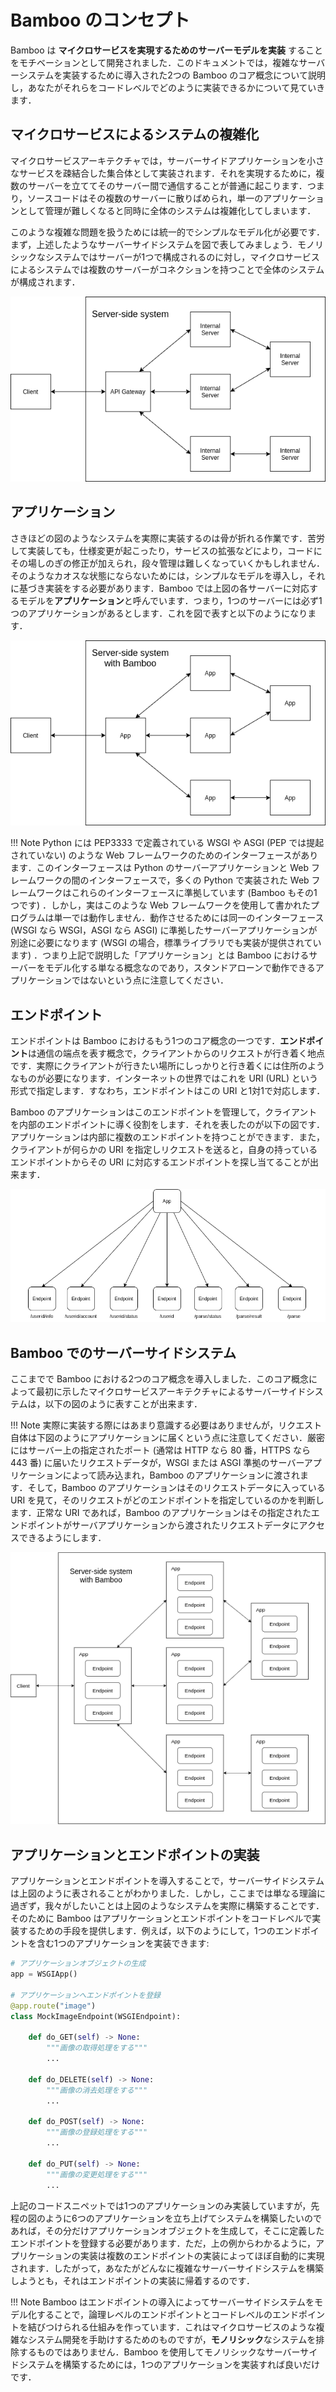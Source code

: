 # Bamboo のコンセプト

Bamboo は **マイクロサービスを実現するためのサーバーモデルを実装** することをモチベーションとして開発されました．このドキュメントでは，複雑なサーバーシステムを実装するために導入された2つの Bamboo のコア概念について説明し，あなたがそれらをコードレベルでどのように実装できるかについて見ていきます．

## マイクロサービスによるシステムの複雑化

マイクロサービスアーキテクチャでは，サーバーサイドアプリケーションを小さなサービスを疎結合した集合体として実装されます．それを実現するために，複数のサーバーを立ててそのサーバー間で通信することが普通に起こります．つまり，ソースコードはその複数のサーバーに散りばめられ，単一のアプリケーションとして管理が難しくなると同時に全体のシステムは複雑化してしまいます．

このような複雑な問題を扱うためには統一的でシンプルなモデル化が必要です．まず，上述したようなサーバーサイドシステムを図で表してみましょう．モノリシックなシステムではサーバーが1つで構成されるのに対し，マイクロサービスによるシステムでは複数のサーバーがコネクションを持つことで全体のシステムが構成されます．

![microservices_structure](res/microservices_structure.png "Microservices Structure")

## アプリケーション

さきほどの図のようなシステムを実際に実装するのは骨が折れる作業です．苦労して実装しても，仕様変更が起こったり，サービスの拡張などにより，コードにその場しのぎの修正が加えられ，段々管理は難しくなっていくかもしれません．そのようなカオスな状態にならないためには，シンプルなモデルを導入し，それに基づき実装をする必要があります．Bamboo では上図の各サーバーに対応するモデルを**アプリケーション**と呼んでいます．つまり，1つのサーバーには必ず1つのアプリケーションがあるとします．これを図で表すと以下のようになります．

![bamboo_application](res/bamboo_application.png "Bamboo Application")

!!! Note
    Python には PEP3333 で定義されている WSGI や ASGI (PEP では提起されていない) のような Web フレームワークのためのインターフェースがあります．このインターフェースは Python のサーバーアプリケーションと Web フレームワークの間のインターフェースで，多くの Python で実装された Web フレームワークはこれらのインターフェースに準拠しています (Bamboo もその1つです) ．しかし，実はこのような Web フレームワークを使用して書かれたプログラムは単一では動作しません．動作させるためには同一のインターフェース (WSGI なら WSGI，ASGI なら ASGI) に準拠したサーバーアプリケーションが別途に必要になります (WSGI の場合，標準ライブラリでも実装が提供されています) ．つまり上記で説明した「アプリケーション」とは Bamboo におけるサーバーをモデル化する単なる概念なのであり，スタンドアローンで動作できるアプリケーションではないという点に注意してください．

## エンドポイント

エンドポイントは Bamboo におけるもう1つのコア概念の一つです．**エンドポイント**は通信の端点を表す概念で，クライアントからのリクエストが行き着く地点です．実際にクライアントが行きたい場所にしっかりと行き着くには住所のようなものが必要になります．インターネットの世界ではこれを URI (URL) という形式で指定します．すなわち，エンドポイントはこの URI と1対1で対応します．

Bamboo のアプリケーションはこのエンドポイントを管理して，クライアントを内部のエンドポイントに導く役割をします．それを表したのが以下の図です．アプリケーションは内部に複数のエンドポイントを持つことができます．また，クライアントが何らかの URI を指定しリクエストを送ると，自身の持っているエンドポイントからその URI に対応するエンドポイントを探し当てることが出来ます．

![endpoint_in_app](./res/endpoint_in_app.png "Endpoints in an App")

## Bamboo でのサーバーサイドシステム

ここまでで Bamboo における2つのコア概念を導入しました．このコア概念によって最初に示したマイクロサービスアーキテクチャによるサーバーサイドシステムは，以下の図のように表すことが出来ます．

!!! Note
    実際に実装する際にはあまり意識する必要はありませんが，リクエスト自体は下図のようにアプリケーションに届くという点に注意してください．厳密にはサーバー上の指定されたポート (通常は HTTP なら 80 番，HTTPS なら 443 番) に届いたリクエストデータが，WSGI または ASGI 準拠のサーバーアプリケーションによって読み込まれ，Bamboo のアプリケーションに渡されます．そして，Bamboo のアプリケーションはそのリクエストデータに入っている URI を見て，そのリクエストがどのエンドポイントを指定しているのかを判断します．正常な URI であれば，Bamboo のアプリケーションはその指定されたエンドポイントがサーバアプリケーションから渡されたリクエストデータにアクセスできるようにします．

![bamboo_app_endpoint](./res/bamboo_app_endpoint.png "Bamboo system with apps and endpoints")

## アプリケーションとエンドポイントの実装

アプリケーションとエンドポイントを導入することで，サーバーサイドシステムは上図のように表されることがわかりました．しかし，ここまでは単なる理論に過ぎず，我々がしたいことは上図のようなシステムを実際に構築することです．そのために Bamboo はアプリケーションとエンドポイントをコードレベルで実装するための手段を提供します．例えば，以下のようにして，1つのエンドポイントを含む1つのアプリケーションを実装できます:

```python
# アプリケーションオブジェクトの生成
app = WSGIApp()

# アプリケーションへエンドポイントを登録
@app.route("image")
class MockImageEndpoint(WSGIEndpoint):

    def do_GET(self) -> None:
        """画像の取得処理をする"""
        ...

    def do_DELETE(self) -> None:
        """画像の消去処理をする"""
        ...

    def do_POST(self) -> None:
        """画像の登録処理をする"""
        ...

    def do_PUT(self) -> None:
        """画像の変更処理をする"""
        ...
```

上記のコードスニペットでは1つのアプリケーションのみ実装していますが，先程の図のように6つのアプリケーションを立ち上げてシステムを構築したいのであれば，その分だけアプリケーションオブジェクトを生成して，そこに定義したエンドポイントを登録する必要があります．ただ，上の例からわかるように，アプリケーションの実装は複数のエンドポイントの実装によってほぼ自動的に実現されます．したがって，あなたがどんなに複雑なサーバーサイドシステムを構築しようとも，それはエンドポイントの実装に帰着するのです．

!!! Note
    Bamboo はエンドポイントの導入によってサーバーサイドシステムをモデル化することで，論理レベルのエンドポイントとコードレベルのエンドポイントを結びつけられる仕組みを作っています．これはマイクロサービスのような複雑なシステム開発を手助けするためのものですが，**モノリシック**なシステムを排除するものではありません．Bamboo を使用してモノリシックなサーバーサイドシステムを構築するためには，1つのアプリケーションを実装すれば良いだけです．

